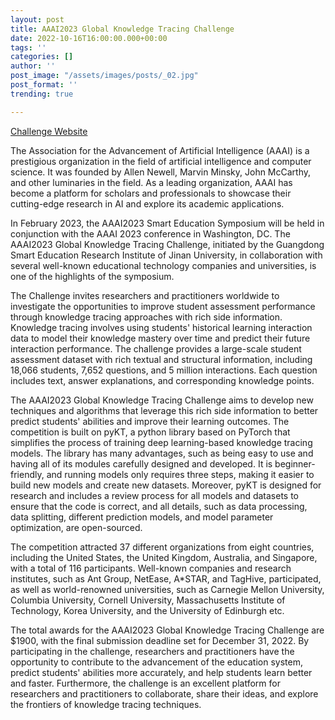 ```yaml
---
layout: post
title: AAAI2023 Global Knowledge Tracing Challenge
date: 2022-10-16T16:00:00.000+00:00
tags: ''
categories: []
author: ''
post_image: "/assets/images/posts/_02.jpg"
post_format: ''
trending: true

---
```

[Challenge Website](http://ai4ed.cc/competitions/aaai2023competition)

The Association for the Advancement of Artificial Intelligence (AAAI) is a prestigious organization in the field of artificial intelligence and computer science. It was founded by Allen Newell, Marvin Minsky, John McCarthy, and other luminaries in the field. As a leading organization, AAAI has become a platform for scholars and professionals to showcase their cutting-edge research in AI and explore its academic applications.

In February 2023, the AAAI2023 Smart Education Symposium will be held in conjunction with the AAAI 2023 conference in Washington, DC. The AAAI2023 Global Knowledge Tracing Challenge, initiated by the Guangdong Smart Education Research Institute of Jinan University, in collaboration with several well-known educational technology companies and universities, is one of the highlights of the symposium.

The Challenge invites researchers and practitioners worldwide to investigate the opportunities to improve student assessment performance through knowledge tracing approaches with rich side information. Knowledge tracing involves using students' historical learning interaction data to model their knowledge mastery over time and predict their future interaction performance. The challenge provides a large-scale student assessment dataset with rich textual and structural information, including 18,066 students, 7,652 questions, and 5 million interactions. Each question includes text, answer explanations, and corresponding knowledge points.

The AAAI2023 Global Knowledge Tracing Challenge aims to develop new techniques and algorithms that leverage this rich side information to better predict students' abilities and improve their learning outcomes. The competition is built on pyKT, a python library based on PyTorch that simplifies the process of training deep learning-based knowledge tracing models. The library has many advantages, such as being easy to use and having all of its modules carefully designed and developed. It is beginner-friendly, and running models only requires three steps, making it easier to build new models and create new datasets. Moreover, pyKT is designed for research and includes a review process for all models and datasets to ensure that the code is correct, and all details, such as data processing, data splitting, different prediction models, and model parameter optimization, are open-sourced.

The competition attracted 37 different organizations from eight countries, including the United States, the United Kingdom, Australia, and Singapore, with a total of 116 participants. Well-known companies and research institutes, such as Ant Group, NetEase, A*STAR, and TagHive, participated, as well as world-renowned universities, such as Carnegie Mellon University, Columbia University, Cornell University, Massachusetts Institute of Technology, Korea University, and the University of Edinburgh etc.

The total awards for the AAAI2023 Global Knowledge Tracing Challenge are $1900, with the final submission deadline set for December 31, 2022. By participating in the challenge, researchers and practitioners have the opportunity to contribute to the advancement of the education system, predict students' abilities more accurately, and help students learn better and faster. Furthermore, the challenge is an excellent platform for researchers and practitioners to collaborate, share their ideas, and explore the frontiers of knowledge tracing techniques.
